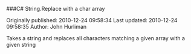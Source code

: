 ###C# String.Replace with a char array

Originally published: 2010-12-24 09:58:34
Last updated: 2010-12-24 09:58:35
Author: John Hurliman

Takes a string and replaces all characters matching a given array with a given string